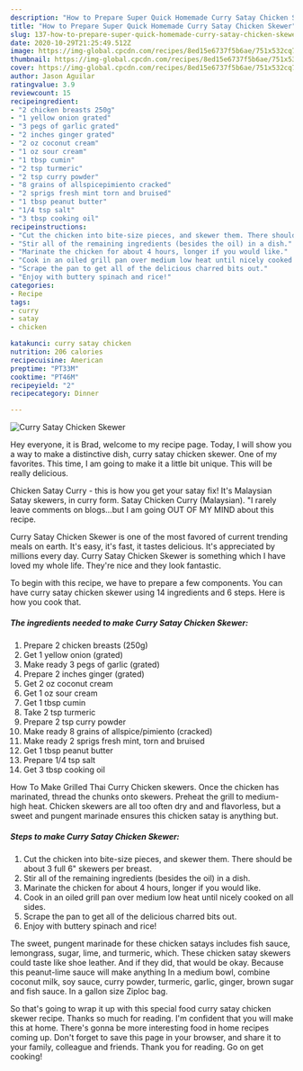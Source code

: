 ```yaml
---
description: "How to Prepare Super Quick Homemade Curry Satay Chicken Skewer"
title: "How to Prepare Super Quick Homemade Curry Satay Chicken Skewer"
slug: 137-how-to-prepare-super-quick-homemade-curry-satay-chicken-skewer
date: 2020-10-29T21:25:49.512Z
image: https://img-global.cpcdn.com/recipes/8ed15e6737f5b6ae/751x532cq70/curry-satay-chicken-skewer-recipe-main-photo.jpg
thumbnail: https://img-global.cpcdn.com/recipes/8ed15e6737f5b6ae/751x532cq70/curry-satay-chicken-skewer-recipe-main-photo.jpg
cover: https://img-global.cpcdn.com/recipes/8ed15e6737f5b6ae/751x532cq70/curry-satay-chicken-skewer-recipe-main-photo.jpg
author: Jason Aguilar
ratingvalue: 3.9
reviewcount: 15
recipeingredient:
- "2 chicken breasts 250g"
- "1 yellow onion grated"
- "3 pegs of garlic grated"
- "2 inches ginger grated"
- "2 oz coconut cream"
- "1 oz sour cream"
- "1 tbsp cumin"
- "2 tsp turmeric"
- "2 tsp curry powder"
- "8 grains of allspicepimiento cracked"
- "2 sprigs fresh mint torn and bruised"
- "1 tbsp peanut butter"
- "1/4 tsp salt"
- "3 tbsp cooking oil"
recipeinstructions:
- "Cut the chicken into bite-size pieces, and skewer them. There should be about 3 full 6&#34; skewers per breast."
- "Stir all of the remaining ingredients (besides the oil) in a dish."
- "Marinate the chicken for about 4 hours, longer if you would like."
- "Cook in an oiled grill pan over medium low heat until nicely cooked on all sides."
- "Scrape the pan to get all of the delicious charred bits out."
- "Enjoy with buttery spinach and rice!"
categories:
- Recipe
tags:
- curry
- satay
- chicken

katakunci: curry satay chicken 
nutrition: 206 calories
recipecuisine: American
preptime: "PT33M"
cooktime: "PT46M"
recipeyield: "2"
recipecategory: Dinner

---
```



![Curry Satay Chicken Skewer](https://img-global.cpcdn.com/recipes/8ed15e6737f5b6ae/751x532cq70/curry-satay-chicken-skewer-recipe-main-photo.jpg)

Hey everyone, it is Brad, welcome to my recipe page. Today, I will show you a way to make a distinctive dish, curry satay chicken skewer. One of my favorites. This time, I am going to make it a little bit unique. This will be really delicious.

Chicken Satay Curry - this is how you get your satay fix! It&#39;s Malaysian Satay skewers, in curry form. Satay Chicken Curry (Malaysian). &#34;I rarely leave comments on blogs…but I am going OUT OF MY MIND about this recipe.

Curry Satay Chicken Skewer is one of the most favored of current trending meals on earth. It's easy, it's fast, it tastes delicious. It's appreciated by millions every day. Curry Satay Chicken Skewer is something which I have loved my whole life. They're nice and they look fantastic.


To begin with this recipe, we have to prepare a few components. You can have curry satay chicken skewer using 14 ingredients and 6 steps. Here is how you cook that.

<!--inarticleads1-->

##### The ingredients needed to make Curry Satay Chicken Skewer:

1. Prepare 2 chicken breasts (250g)
1. Get 1 yellow onion (grated)
1. Make ready 3 pegs of garlic (grated)
1. Prepare 2 inches ginger (grated)
1. Get 2 oz coconut cream
1. Get 1 oz sour cream
1. Get 1 tbsp cumin
1. Take 2 tsp turmeric
1. Prepare 2 tsp curry powder
1. Make ready 8 grains of allspice/pimiento (cracked)
1. Make ready 2 sprigs fresh mint, torn and bruised
1. Get 1 tbsp peanut butter
1. Prepare 1/4 tsp salt
1. Get 3 tbsp cooking oil


How To Make Grilled Thai Curry Chicken skewers. Once the chicken has marinated, thread the chunks onto skewers. Preheat the grill to medium-high heat. Chicken skewers are all too often dry and and flavorless, but a sweet and pungent marinade ensures this chicken satay is anything but. 

<!--inarticleads2-->

##### Steps to make Curry Satay Chicken Skewer:

1. Cut the chicken into bite-size pieces, and skewer them. There should be about 3 full 6&#34; skewers per breast.
1. Stir all of the remaining ingredients (besides the oil) in a dish.
1. Marinate the chicken for about 4 hours, longer if you would like.
1. Cook in an oiled grill pan over medium low heat until nicely cooked on all sides.
1. Scrape the pan to get all of the delicious charred bits out.
1. Enjoy with buttery spinach and rice!


The sweet, pungent marinade for these chicken satays includes fish sauce, lemongrass, sugar, lime, and turmeric, which. These chicken satay skewers could taste like shoe leather. And if they did, that would be okay. Because this peanut-lime sauce will make anything In a medium bowl, combine coconut milk, soy sauce, curry powder, turmeric, garlic, ginger, brown sugar and fish sauce. In a gallon size Ziploc bag. 

So that's going to wrap it up with this special food curry satay chicken skewer recipe. Thanks so much for reading. I'm confident that you will make this at home. There's gonna be more interesting food in home recipes coming up. Don't forget to save this page in your browser, and share it to your family, colleague and friends. Thank you for reading. Go on get cooking!
